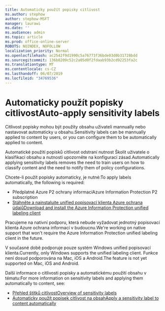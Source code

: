 ```yaml
---
title: Automaticky použít popisky citlivost
ms.author: stephow
author: stephow-MSFT
manager: laurawi
ms.date: ''
ms.audience: admin
ms.topic: article
ms.prod: office-online-server
ROBOTS: NOINDEX, NOFOLLOW
localization_priority: Normal
ms.openlocfilehash: ac2542f9d1990c5a76773f36bde03d0b31728bdd
ms.sourcegitcommit: 136b8209c52c2a05d0f2fdaab93b2cd92253fa2c
ms.translationtype: MT
ms.contentlocale: cs-CZ
ms.lasthandoff: 06/07/2019
ms.locfileid: "34769536"
---
```

# <a name="auto-apply-sensitivity-labels"></a><span data-ttu-id="b9ffe-102">Automaticky použít popisky citlivost</span><span class="sxs-lookup"><span data-stu-id="b9ffe-102">Auto-apply sensitivity labels</span></span>

<span data-ttu-id="b9ffe-103">Citlivost popisky mohou být použity obsahu uživateli mannually nebo nastavovat automaticky u obsahu.</span><span class="sxs-lookup"><span data-stu-id="b9ffe-103">Sensitivity labels can be mannually applied to content by users, or you can configure them to be automatically applied to content.</span></span>

<span data-ttu-id="b9ffe-104">Automatické použití popisků citlivost odstraní nutnost Školit uživatele o klasifikaci obsahu a nutnosti upozorněte na konfigurací zásad.</span><span class="sxs-lookup"><span data-stu-id="b9ffe-104">Automatically applying sensitivity labels removes the need to train users on how to classify content and the need to notify them of policy configurations.</span></span>

<span data-ttu-id="b9ffe-105">Chcete-li použít popisky automaticky, je nutné:</span><span class="sxs-lookup"><span data-stu-id="b9ffe-105">To apply labels automatically, the following is required:</span></span>

- <span data-ttu-id="b9ffe-106">Předplatné Azure P2 ochrany informací</span><span class="sxs-lookup"><span data-stu-id="b9ffe-106">Azure Information Protection P2 subscription</span></span>
- [<span data-ttu-id="b9ffe-107">Stáhněte a nainstalujte unified popisovací klienta Azure ochrana údajů</span><span class="sxs-lookup"><span data-stu-id="b9ffe-107">Download and install the Azure Information Protection unified labeling client</span></span>](https://docs.microsoft.com/azure/information-protection/rms-client/install-unifiedlabelingclient-app)

<span data-ttu-id="b9ffe-108">Pracujeme na nativní podporu, která nebude vyžadovat jednotný popisovací klienta Azure ochrana informací v budoucnu.</span><span class="sxs-lookup"><span data-stu-id="b9ffe-108">We're working on native support that won't require the Azure Information Protection unified labeling client in the future.</span></span>

<span data-ttu-id="b9ffe-109">V současné době podporuje pouze systém Windows unified popisovací klienta.</span><span class="sxs-lookup"><span data-stu-id="b9ffe-109">Currently, only Windows supports the unified labeling client.</span></span>  <span data-ttu-id="b9ffe-110">Funkce není dosud podporována na Mac, iOS a Android.</span><span class="sxs-lookup"><span data-stu-id="b9ffe-110">The feature is not yet supported on Mac, iOS and Android.</span></span>

<span data-ttu-id="b9ffe-111">Další informace o citlivosti popisky a automatickému použití obsahu v tématu:</span><span class="sxs-lookup"><span data-stu-id="b9ffe-111">For more information on sensitivity labels and applying them automatically to content,  see:</span></span>

- [<span data-ttu-id="b9ffe-112">Přehled štítků citlivost</span><span class="sxs-lookup"><span data-stu-id="b9ffe-112">Overview of sensitivity labels</span></span>](https://docs.microsoft.com/office365/securitycompliance/sensitivity-labels)
- [<span data-ttu-id="b9ffe-113">Automaticky použít popisek citlivost na obsah</span><span class="sxs-lookup"><span data-stu-id="b9ffe-113">Apply a sensitivity label to content automatically</span></span>](https://docs.microsoft.com/office365/securitycompliance/apply_sensitivity_label_automatically)